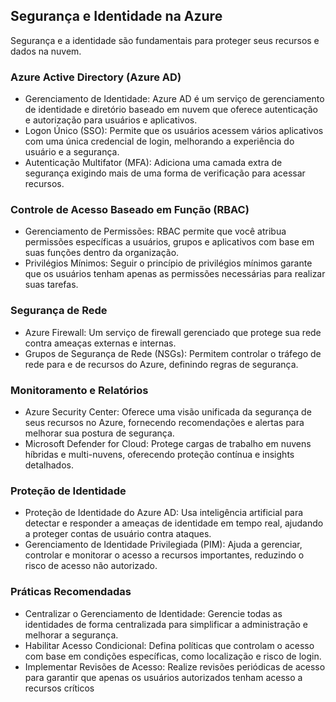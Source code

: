 ## Segurança e Identidade na Azure
Segurança e a identidade são fundamentais para proteger seus recursos e dados na nuvem.

### Azure Active Directory (Azure AD)
- Gerenciamento de Identidade: Azure AD é um serviço de gerenciamento de identidade e diretório baseado em nuvem que oferece autenticação e autorização para usuários e aplicativos.
- Logon Único (SSO): Permite que os usuários acessem vários aplicativos com uma única credencial de login, melhorando a experiência do usuário e a segurança.
- Autenticação Multifator (MFA): Adiciona uma camada extra de segurança exigindo mais de uma forma de verificação para acessar recursos.

### Controle de Acesso Baseado em Função (RBAC)
- Gerenciamento de Permissões: RBAC permite que você atribua permissões específicas a usuários, grupos e aplicativos com base em suas funções dentro da organização.
- Privilégios Mínimos: Seguir o princípio de privilégios mínimos garante que os usuários tenham apenas as permissões necessárias para realizar suas tarefas.

### Segurança de Rede
- Azure Firewall: Um serviço de firewall gerenciado que protege sua rede contra ameaças externas e internas.
- Grupos de Segurança de Rede (NSGs): Permitem controlar o tráfego de rede para e de recursos do Azure, definindo regras de segurança.

### Monitoramento e Relatórios
- Azure Security Center: Oferece uma visão unificada da segurança de seus recursos no Azure, fornecendo recomendações e alertas para melhorar sua postura de segurança.
- Microsoft Defender for Cloud: Protege cargas de trabalho em nuvens híbridas e multi-nuvens, oferecendo proteção contínua e insights detalhados.

### Proteção de Identidade
- Proteção de Identidade do Azure AD: Usa inteligência artificial para detectar e responder a ameaças de identidade em tempo real, ajudando a proteger contas de usuário contra ataques.
- Gerenciamento de Identidade Privilegiada (PIM): Ajuda a gerenciar, controlar e monitorar o acesso a recursos importantes, reduzindo o risco de acesso não autorizado.

### Práticas Recomendadas
- Centralizar o Gerenciamento de Identidade: Gerencie todas as identidades de forma centralizada para simplificar a administração e melhorar a segurança.
- Habilitar Acesso Condicional: Defina políticas que controlam o acesso com base em condições específicas, como localização e risco de login.
- Implementar Revisões de Acesso: Realize revisões periódicas de acesso para garantir que apenas os usuários autorizados tenham acesso a recursos críticos
